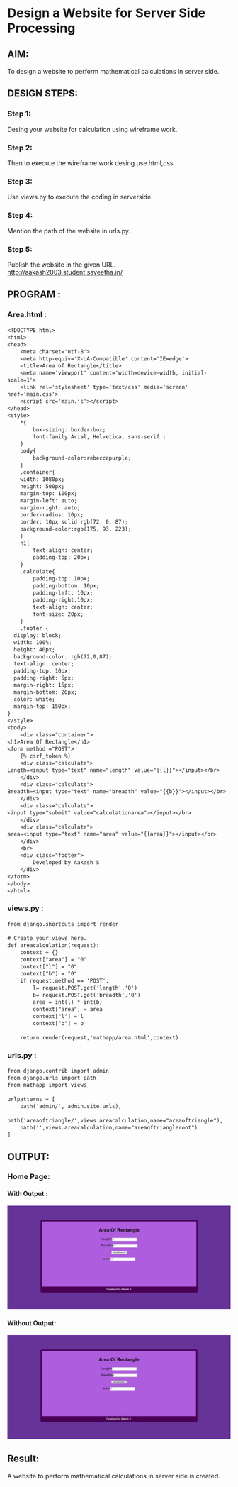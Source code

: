 # Design a Website for Server Side Processing

## AIM:
To design a website to perform mathematical calculations in server side.

## DESIGN STEPS:

### Step 1:

Desing your website for calculation using wireframe work.

### Step 2:

Then to execute the wireframe work desing use html,css

### Step 3:

Use views.py to execute the coding in serverside.

### Step 4:

Mention the path of the website in urls.py.

### Step 5:

Publish the website in the given URL. http://aakash2003.student.saveetha.in/


## PROGRAM :
### Area.html :
```
<!DOCTYPE html>
<html>
<head>
    <meta charset='utf-8'>
    <meta http-equiv='X-UA-Compatible' content='IE=edge'>
    <title>Area of Rectangle</title>
    <meta name='viewport' content='width=device-width, initial-scale=1'>
    <link rel='stylesheet' type='text/css' media='screen' href='main.css'>
    <script src='main.js'></script>
</head>
<style>
    *{
        box-sizing: border-box;
        font-family:Arial, Helvetica, sans-serif ;
    }
    body{
        background-color:rebeccapurple;
    }
    .container{
    width: 1080px;
    height: 500px;
    margin-top: 100px;
    margin-left: auto;
    margin-right: auto;
    border-radius: 10px;
    border: 10px solid rgb(72, 0, 87);
    background-color:rgb(175, 93, 223);
    }
    h1{
        text-align: center;
        padding-top: 20px;
    }
    .calculate{
        padding-top: 10px;
        padding-bottom: 10px;
        padding-left: 10px;
        padding-right:10px;
        text-align: center;
        font-size: 20px;
    }
    .footer {
  display: block;
  width: 100%;
  height: 40px;
  background-color: rgb(72,0,87);
  text-align: center;
  padding-top: 10px;
  padding-right: 5px;
  margin-right: 15px;
  margin-bottom: 20px;
  color: white;
  margin-top: 150px;
}
</style>
<body>
    <div class="container">
<h1>Area Of Rectangle</h1>   
<form method ="POST">
    {% csrf_token %}
    <div class="calculate"> 
Length=<input type="text" name="length" value="{{l}}"></input></br>
    </div>
    <div class="calculate"> 
Breadth=<input type="text" name="breadth" value="{{b}}"></input></br>
    </div>
    <div class="calculate"> 
<input type="submit" value="calculationarea"></input></br>
    </div>
    <div class="calculate"> 
area=<input type="text" name="area" value="{{area}}"></input></br>
    </div>
    <br>
    <div class="footer">
        Developed by Aakash S
    </div>
</form>
</body>
</html>
```
### views.py :
```
from django.shortcuts import render

# Create your views here.
def areacalculation(request):
    context = {}
    context["area"] = "0"
    context["l"] = "0"
    context["b"] = "0"
    if request.method == 'POST':
        l= request.POST.get('length','0')
        b= request.POST.get('breadth','0')
        area = int(l) * int(b)
        context["area"] = area
        context["l"] = l
        context["b"] = b

    return render(request,'mathapp/area.html',context)
```
### urls.py :
```
from django.contrib import admin
from django.urls import path
from mathapp import views

urlpatterns = [
    path('admin/', admin.site.urls),
    path('areaoftriangle/',views.areacalculation,name="areaoftriangle"),
    path('',views.areacalculation,name="areaoftriangleroot")
]
```
## OUTPUT:

### Home Page:
#### With Output :
![Output 1](A.png)
#### Without Output:
![output 2](AA.jpeg)
## Result:
A website to perform mathematical calculations in server side is created.
